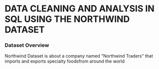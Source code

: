 # DATA CLEANING AND ANALYSIS IN SQL USING THE NORTHWIND DATASET

### Dataset Overview

Northwind Dataset is about a company named "Northwind Traders" that imports and exports specialty 
foodsfrom around the world
